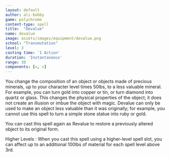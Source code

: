```yaml
---
layout: default
author: ali-bobby
game: polychrome
content-type: spell
title:  "Devalue"
name: devalue
image: assets/images/equipment/devalue.png
school: "Transmutation"
level: 3
casting time: '1 Action'
duration: 'Instantaneous'
range: 30
components: [v, s]
---
```


You change the composition of an object or objects made of precious minerals, up to your character level times 50lbs, to a less valuable mineral. For example, you can turn gold into copper or tin, or turn diamond into quartz or glass. This changes the physical properties of the object; it does not create an illusion or imbue the object with magic. Devalue can only be used to make an object less valuable than it was originally; for example, you cannot use this spell to turn a simple stone statue into ruby or gold.

You can cast this spell again as Revalue to restore a previously altered object to its original form.

Higher Levels
: When you cast this spell using a higher-level spell slot, you can affect up to an additional 100lbs of material for each spell level above 3rd.
